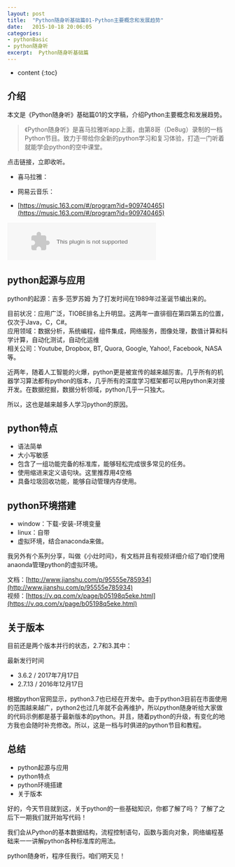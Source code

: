 ```yaml
---
layout: post
title:  "Python随身听基础篇01-Python主要概念和发展趋势"
date:   2015-10-18 20:06:05
categories:  
- pythonBasic
- python随身听
excerpt:  Python随身听基础篇
---
```


* content
 {:toc}

## 介绍

本文是《Python随身听》基础篇01的文字稿，介绍Python主要概念和发展趋势。

>《Python随身听》是喜马拉雅听app上面，由第8哥（De8ug）录制的一档Python节目。致力于带给你全新的python学习和复习体验，打造一门听着就能学会python的空中课堂。

点击链接，立即收听。

- 喜马拉雅：

- 网易云音乐：
- [https://music.163.com/#/program?id=909740465](https://music.163.com/#/program?id=909740465)

<embed src="//music.163.com/style/swf/widget.swf?sid=909740465&type=3&auto=1&width=320&height=66" width="340" height="86"  allowNetworking="all">



## python起源与应用

python的起源：吉多·范罗苏姆 为了打发时间在1989年过圣诞节编出来的。  

目前状况：应用广泛，TIOBE排名上升明显。这两年一直徘徊在第四第五的位置，仅次于Java，C，C#。    
应用领域：数据分析，系统编程，组件集成，网络服务，图像处理，数值计算和科学计算，自动化测试，自动化运维    
相关公司：Youtube, Dropbox, BT, Quora, Google, Yahoo!, Facebook, NASA等。

近两年，随着人工智能的火爆，python更是被宣传的越来越厉害。几乎所有的机器学习算法都有python的版本，几乎所有的深度学习框架都可以用python来对接开发。在数据挖掘，数据分析领域，python几乎一只独大。

所以，这也是越来越多人学习python的原因。

## python特点

- 语法简单
- 大小写敏感
- 包含了一组功能完备的标准库，能够轻松完成很多常见的任务。
- 使用缩进来定义语句块。这里推荐用4空格
- 具备垃圾回收功能，能够自动管理内存使用。
          
## python环境搭建

- window：下载-安装-环境变量
- linux：自带
- 虚拟环境，结合anaconda来做。

我另外有个系列分享，叫做《小灶时间》，有文档并且有视频详细介绍了咱们使用anaonda管理python的虚拟环境。

文档：[http://www.jianshu.com/p/95555e785934](http://www.jianshu.com/p/95555e785934)    
视频：[https://v.qq.com/x/page/b05198q5eke.html](https://v.qq.com/x/page/b05198q5eke.html)

## 关于版本

目前还是两个版本并行的状态，2.7和3.其中：

最新发行时间	    
- 3.6.2 / 2017年7月17日     
- 2.7.13 / 2016年12月17日

根据python官网显示，python3.7也已经在开发中。由于python3目前在市面使用的范围越来越广，python2也过几年就不会再维护，所以python随身听给大家做的代码示例都是基于最新版本的python。并且，随着python的升级，有变化的地方我也会随时补充修改。所以，这是一档与时俱进的python节目和教程。
                                

## 总结

- python起源与应用
- python特点
- python环境搭建
- 关于版本

好的，今天节目就到这，关于python的一些基础知识，你都了解了吗？ 了解了之后下一期我们就开始写代码！

我们会从Python的基本数据结构，流程控制语句，函数与面向对象，网络编程基础来一一讲解python各种标准库的用法。

python随身听，程序任我行。咱们明天见！


